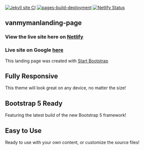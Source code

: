 [![Jekyll site CI](https://github.com/SOliv1/vanmymanlanding-page/actions/workflows/jekyll-docker.yml/badge.svg)](https://github.com/SOliv1/vanmymanlanding-page/actions/workflows/jekyll-docker.yml)
[![pages-build-deployment](https://github.com/SOliv1/vanmymanlanding-page/actions/workflows/pages/pages-build-deployment/badge.svg)](https://github.com/SOliv1/vanmymanlanding-page/actions/workflows/pages/pages-build-deployment)
[![Netlify Status](https://api.netlify.com/api/v1/badges/fa7a6497-3e31-49f8-94bc-195512315a52/deploy-status?branch=master)](https://app.netlify.com/sites/vanmyman/deploys)

## vanmymanlanding-page
### View the live site here on [Netlify](https://vanmyman.netlify.app/)
### Live site on Google [here](https://www.vanmyman.com/)
This landing page was created with [Start Bootstrap](https://startbootstrap.com/previews/landing-page) 

## Fully Responsive
This theme will look great on any device, no matter the size!

## Bootstrap 5 Ready
Featuring the latest build of the new Bootstrap 5 framework!

## Easy to Use
Ready to use with your own content, or customize the source files!
